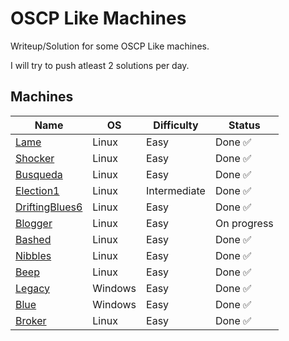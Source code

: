 # OSCP Like Machines
Writeup/Solution for some OSCP Like machines.

I will try to push atleast 2 solutions per day.

## Machines

| Name | OS | Difficulty | Status |
|------|----|------------|----|
| [Lame](Lame.md)| Linux | Easy | Done ✅ |
| [Shocker](Shocker.md)| Linux | Easy | Done ✅ |
| [Busqueda](Busqueda.md)| Linux | Easy | Done ✅ |
| [Election1](Election1.md)| Linux | Intermediate | Done ✅ |
| [DriftingBlues6](DriftingBlues6.md)| Linux | Easy | Done ✅ |
| [Blogger](Blogger.md)| Linux | Easy | On progress|
| [Bashed](Bashed.md)| Linux | Easy | Done ✅ |
| [Nibbles](Nibbles.md)| Linux | Easy | Done ✅ |
| [Beep](Beep.md)| Linux | Easy | Done ✅ |
| [Legacy](Legacy.md)| Windows | Easy | Done ✅ |
| [Blue](Blue.md)| Windows | Easy | Done ✅ |
| [Broker](Broker.md)| Linux | Easy | Done ✅ |